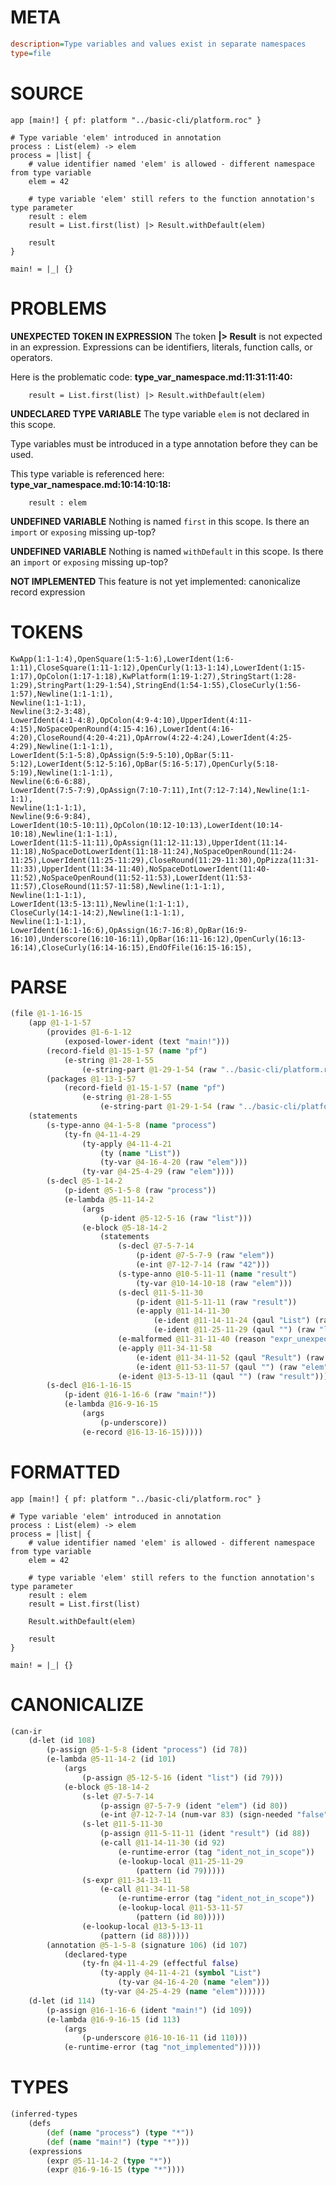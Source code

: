 # META
~~~ini
description=Type variables and values exist in separate namespaces
type=file
~~~
# SOURCE
~~~roc
app [main!] { pf: platform "../basic-cli/platform.roc" }

# Type variable 'elem' introduced in annotation
process : List(elem) -> elem
process = |list| {
    # value identifier named 'elem' is allowed - different namespace from type variable
    elem = 42

    # type variable 'elem' still refers to the function annotation's type parameter
    result : elem
    result = List.first(list) |> Result.withDefault(elem)

    result
}

main! = |_| {}
~~~
# PROBLEMS
**UNEXPECTED TOKEN IN EXPRESSION**
The token **|> Result** is not expected in an expression.
Expressions can be identifiers, literals, function calls, or operators.

Here is the problematic code:
**type_var_namespace.md:11:31:11:40:**
```roc
    result = List.first(list) |> Result.withDefault(elem)
```


**UNDECLARED TYPE VARIABLE**
The type variable ``elem`` is not declared in this scope.

Type variables must be introduced in a type annotation before they can be used.

This type variable is referenced here:
**type_var_namespace.md:10:14:10:18:**
```roc
    result : elem
```


**UNDEFINED VARIABLE**
Nothing is named `first` in this scope.
Is there an `import` or `exposing` missing up-top?

**UNDEFINED VARIABLE**
Nothing is named `withDefault` in this scope.
Is there an `import` or `exposing` missing up-top?

**NOT IMPLEMENTED**
This feature is not yet implemented: canonicalize record expression

# TOKENS
~~~zig
KwApp(1:1-1:4),OpenSquare(1:5-1:6),LowerIdent(1:6-1:11),CloseSquare(1:11-1:12),OpenCurly(1:13-1:14),LowerIdent(1:15-1:17),OpColon(1:17-1:18),KwPlatform(1:19-1:27),StringStart(1:28-1:29),StringPart(1:29-1:54),StringEnd(1:54-1:55),CloseCurly(1:56-1:57),Newline(1:1-1:1),
Newline(1:1-1:1),
Newline(3:2-3:48),
LowerIdent(4:1-4:8),OpColon(4:9-4:10),UpperIdent(4:11-4:15),NoSpaceOpenRound(4:15-4:16),LowerIdent(4:16-4:20),CloseRound(4:20-4:21),OpArrow(4:22-4:24),LowerIdent(4:25-4:29),Newline(1:1-1:1),
LowerIdent(5:1-5:8),OpAssign(5:9-5:10),OpBar(5:11-5:12),LowerIdent(5:12-5:16),OpBar(5:16-5:17),OpenCurly(5:18-5:19),Newline(1:1-1:1),
Newline(6:6-6:88),
LowerIdent(7:5-7:9),OpAssign(7:10-7:11),Int(7:12-7:14),Newline(1:1-1:1),
Newline(1:1-1:1),
Newline(9:6-9:84),
LowerIdent(10:5-10:11),OpColon(10:12-10:13),LowerIdent(10:14-10:18),Newline(1:1-1:1),
LowerIdent(11:5-11:11),OpAssign(11:12-11:13),UpperIdent(11:14-11:18),NoSpaceDotLowerIdent(11:18-11:24),NoSpaceOpenRound(11:24-11:25),LowerIdent(11:25-11:29),CloseRound(11:29-11:30),OpPizza(11:31-11:33),UpperIdent(11:34-11:40),NoSpaceDotLowerIdent(11:40-11:52),NoSpaceOpenRound(11:52-11:53),LowerIdent(11:53-11:57),CloseRound(11:57-11:58),Newline(1:1-1:1),
Newline(1:1-1:1),
LowerIdent(13:5-13:11),Newline(1:1-1:1),
CloseCurly(14:1-14:2),Newline(1:1-1:1),
Newline(1:1-1:1),
LowerIdent(16:1-16:6),OpAssign(16:7-16:8),OpBar(16:9-16:10),Underscore(16:10-16:11),OpBar(16:11-16:12),OpenCurly(16:13-16:14),CloseCurly(16:14-16:15),EndOfFile(16:15-16:15),
~~~
# PARSE
~~~clojure
(file @1-1-16-15
	(app @1-1-1-57
		(provides @1-6-1-12
			(exposed-lower-ident (text "main!")))
		(record-field @1-15-1-57 (name "pf")
			(e-string @1-28-1-55
				(e-string-part @1-29-1-54 (raw "../basic-cli/platform.roc"))))
		(packages @1-13-1-57
			(record-field @1-15-1-57 (name "pf")
				(e-string @1-28-1-55
					(e-string-part @1-29-1-54 (raw "../basic-cli/platform.roc"))))))
	(statements
		(s-type-anno @4-1-5-8 (name "process")
			(ty-fn @4-11-4-29
				(ty-apply @4-11-4-21
					(ty (name "List"))
					(ty-var @4-16-4-20 (raw "elem")))
				(ty-var @4-25-4-29 (raw "elem"))))
		(s-decl @5-1-14-2
			(p-ident @5-1-5-8 (raw "process"))
			(e-lambda @5-11-14-2
				(args
					(p-ident @5-12-5-16 (raw "list")))
				(e-block @5-18-14-2
					(statements
						(s-decl @7-5-7-14
							(p-ident @7-5-7-9 (raw "elem"))
							(e-int @7-12-7-14 (raw "42")))
						(s-type-anno @10-5-11-11 (name "result")
							(ty-var @10-14-10-18 (raw "elem")))
						(s-decl @11-5-11-30
							(p-ident @11-5-11-11 (raw "result"))
							(e-apply @11-14-11-30
								(e-ident @11-14-11-24 (qaul "List") (raw ".first"))
								(e-ident @11-25-11-29 (qaul "") (raw "list"))))
						(e-malformed @11-31-11-40 (reason "expr_unexpected_token"))
						(e-apply @11-34-11-58
							(e-ident @11-34-11-52 (qaul "Result") (raw ".withDefault"))
							(e-ident @11-53-11-57 (qaul "") (raw "elem")))
						(e-ident @13-5-13-11 (qaul "") (raw "result"))))))
		(s-decl @16-1-16-15
			(p-ident @16-1-16-6 (raw "main!"))
			(e-lambda @16-9-16-15
				(args
					(p-underscore))
				(e-record @16-13-16-15)))))
~~~
# FORMATTED
~~~roc
app [main!] { pf: platform "../basic-cli/platform.roc" }

# Type variable 'elem' introduced in annotation
process : List(elem) -> elem
process = |list| {
	# value identifier named 'elem' is allowed - different namespace from type variable
	elem = 42

	# type variable 'elem' still refers to the function annotation's type parameter
	result : elem
	result = List.first(list)
	
	Result.withDefault(elem)

	result
}

main! = |_| {}
~~~
# CANONICALIZE
~~~clojure
(can-ir
	(d-let (id 108)
		(p-assign @5-1-5-8 (ident "process") (id 78))
		(e-lambda @5-11-14-2 (id 101)
			(args
				(p-assign @5-12-5-16 (ident "list") (id 79)))
			(e-block @5-18-14-2
				(s-let @7-5-7-14
					(p-assign @7-5-7-9 (ident "elem") (id 80))
					(e-int @7-12-7-14 (num-var 83) (sign-needed "false") (bits-needed "7") (value "42") (id 83)))
				(s-let @11-5-11-30
					(p-assign @11-5-11-11 (ident "result") (id 88))
					(e-call @11-14-11-30 (id 92)
						(e-runtime-error (tag "ident_not_in_scope"))
						(e-lookup-local @11-25-11-29
							(pattern (id 79)))))
				(s-expr @11-34-13-11
					(e-call @11-34-11-58
						(e-runtime-error (tag "ident_not_in_scope"))
						(e-lookup-local @11-53-11-57
							(pattern (id 80)))))
				(e-lookup-local @13-5-13-11
					(pattern (id 88)))))
		(annotation @5-1-5-8 (signature 106) (id 107)
			(declared-type
				(ty-fn @4-11-4-29 (effectful false)
					(ty-apply @4-11-4-21 (symbol "List")
						(ty-var @4-16-4-20 (name "elem")))
					(ty-var @4-25-4-29 (name "elem"))))))
	(d-let (id 114)
		(p-assign @16-1-16-6 (ident "main!") (id 109))
		(e-lambda @16-9-16-15 (id 113)
			(args
				(p-underscore @16-10-16-11 (id 110)))
			(e-runtime-error (tag "not_implemented")))))
~~~
# TYPES
~~~clojure
(inferred-types
	(defs
		(def (name "process") (type "*"))
		(def (name "main!") (type "*")))
	(expressions
		(expr @5-11-14-2 (type "*"))
		(expr @16-9-16-15 (type "*"))))
~~~